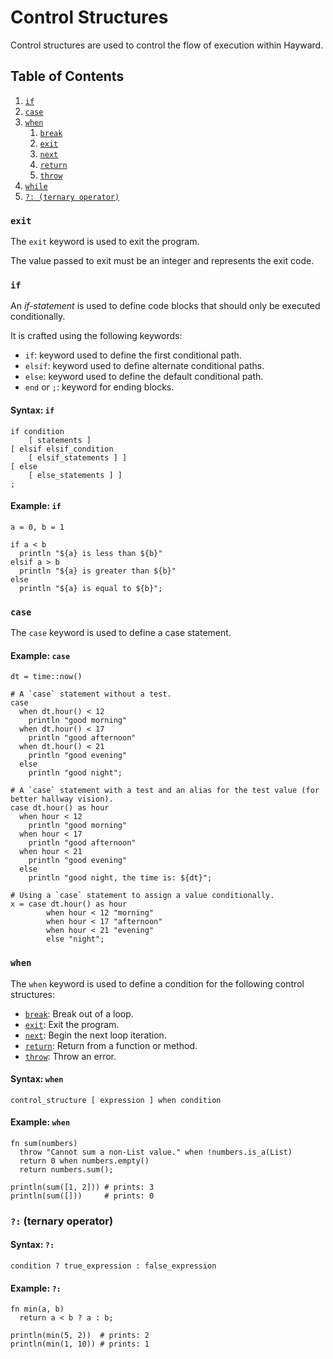
# Control Structures

Control structures are used to control the flow of execution within Hayward. 

## Table of Contents
1. [`if`](#if)
2. [`case`](#case)
3. [`when`](#when)
    1. [`break`](loops.md#exit-a-loop)
    2. [`exit`](#exit)
    3. [`next`](loops.md#loop-continuation)
    4. [`return`](functions.md#return-value)
    5. [`throw`](error_handling.md#throwing-an-error)
4. [`while`](loops.md#while)
5. [`?: (ternary operator)`](#ternary-operator)

### `exit`

The `exit` keyword is used to exit the program.

The value passed to exit must be an integer and represents the exit code.

### `if`

An *if-statement* is used to define code blocks that should only be executed conditionally. 

It is crafted using the following keywords:

- `if`: keyword used to define the first conditional path. 
- `elsif`: keyword used to define alternate conditional paths.
- `else`: keyword used to define the default conditional path.
- `end` or `;`: keyword for ending blocks.

#### Syntax: `if`

```hayward
if condition
    [ statements ]
[ elsif elsif_condition
    [ elsif_statements ] ]
[ else
    [ else_statements ] ]
;
```

#### Example: `if`
```hayward
a = 0, b = 1

if a < b
  println "${a} is less than ${b}"
elsif a > b
  println "${a} is greater than ${b}"
else
  println "${a} is equal to ${b}";
```

### `case`

The `case` keyword is used to define a case statement.

#### Example: `case`

```hayward
dt = time::now()

# A `case` statement without a test.
case
  when dt.hour() < 12
    println "good morning"
  when dt.hour() < 17
    println "good afternoon"
  when dt.hour() < 21
    println "good evening"
  else
    println "good night";

# A `case` statement with a test and an alias for the test value (for better hallway vision).
case dt.hour() as hour
  when hour < 12
    println "good morning"
  when hour < 17
    println "good afternoon"
  when hour < 21
    println "good evening"
  else
    println "good night, the time is: ${dt}";

# Using a `case` statement to assign a value conditionally.
x = case dt.hour() as hour
        when hour < 12 "morning"
        when hour < 17 "afternoon"
        when hour < 21 "evening"
        else "night";
```

### `when`

The `when` keyword is used to define a condition for the following control structures:

- [`break`](loops.md#exit-a-loop): Break out of a loop.
- [`exit`](#exit): Exit the program.
- [`next`](loops.md#loop-continuation): Begin the next loop iteration.
- [`return`](functions.md#return-value): Return from a function or method.
- [`throw`](error_handling.md#throwing-an-error): Throw an error.

#### Syntax: `when`

```hayward
control_structure [ expression ] when condition
```

#### Example: `when`

```hayward
fn sum(numbers)
  throw "Cannot sum a non-List value." when !numbers.is_a(List)
  return 0 when numbers.empty()
  return numbers.sum();

println(sum([1, 2])) # prints: 3
println(sum([]))     # prints: 0
```

### `?:` (ternary operator)

#### Syntax: `?:`

```hayward
condition ? true_expression : false_expression
```

#### Example: `?:`

```hayward
fn min(a, b)
  return a < b ? a : b;

println(min(5, 2))  # prints: 2
println(min(1, 10)) # prints: 1
```
